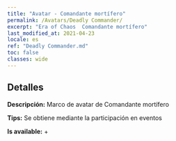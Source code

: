 ```yaml
---
title: "Avatar - Comandante mortífero"
permalink: /Avatars/Deadly Commander/
excerpt: "Era of Chaos  Comandante mortífero"
last_modified_at: 2021-04-23
locale: es
ref: "Deadly Commander.md"
toc: false
classes: wide
---
```

## Detalles

 **Descripción:** Marco de avatar de Comandante mortífero 

 **Tips:** Se obtiene mediante la participación en eventos 

 **Is available:**  + 

